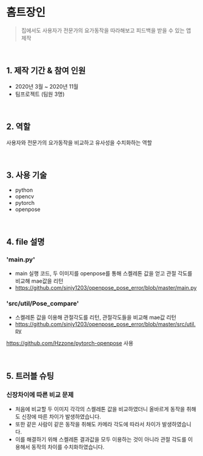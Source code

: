 # 홈트장인
>집에서도 사용자가 전문가의 요가동작을 따라해보고 피드백을 받을 수 있는 앱 제작  

</br>

## 1. 제작 기간 & 참여 인원
- 2020년 3월 ~ 2020년 11월
- 팀프로젝트 (팀원 3명)

</br>

## 2. 역할
사용자와 전문가의 요가동작을 비교하고 유사성을 수치화하는 역할

</br>

## 3. 사용 기술
- python
- opencv
- pytorch
- openpose

</br>

## 4. file 설명
### 'main.py' 
- main 실행 코드, 두 이미지를 openpose를 통해 스켈레톤 값을 얻고 관절 각도를 비교해 mae값을 리턴
- https://github.com/sinjy1203/openpose_pose_error/blob/master/main.py
### 'src/util/Pose_compare' 
- 스켈레톤 값을 이용해 관절각도를 리턴, 관절각도들을 비교해 mae값 리턴
- https://github.com/sinjy1203/openpose_pose_error/blob/master/src/util.py

https://github.com/Hzzone/pytorch-openpose 사용

</br>

## 5. 트러블 슈팅
### 신장차이에 따른 비교 문제
- 처음에 비교할 두 이미지 각각의 스켈레톤 값을 비교하였더니 올바르게 동작을 취해도 신장에 따른 차이가 발생하였습니다. 
- 또한 같은 사람이 같은 동작을 취해도 카메라 각도에 따라서 차이가 발생하였습니다.
- 이를 해결하기 위해 스켈레톤 결과값을 모두 이용하는 것이 아니라 관절 각도를 이용해서 동작의 차이를 수치화하였습니다.
